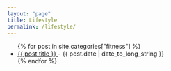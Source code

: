 ```yaml
---
layout: "page"
title: Lifestyle
permalink: /lifestyle/
---
```


<ul>
   {% for post in site.categories["fitness"] %}
    <li>
      <a href="{{ post.url }}">
        {{ post.title }}
      </a>
      - <time datetime="{{ post.date | date: "%Y-%m-%d" }}">{{ post.date | date_to_long_string }}</time>
    </li>
  {% endfor %}
</ul>